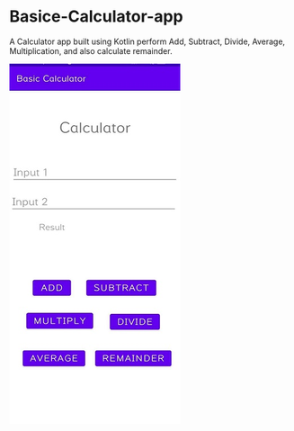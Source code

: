 # Basice-Calculator-app
 A Calculator app built using Kotlin perform Add, Subtract, Divide, Average, Multiplication, and also calculate remainder.
 
 ![Basic Calculator App](https://github.com/Virendra-khorwal/Basice-Calculator-app/blob/main/Basic%20Calculator%20App.jpeg)
